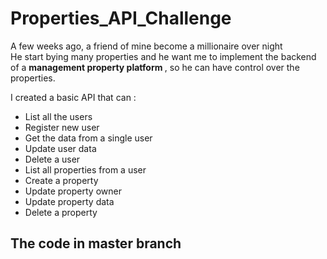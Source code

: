 # Properties_API_Challenge
<p> 
A few weeks ago, a friend of mine become a millionaire over night <br/>
He start bying many properties and he want me to implement the backend of a <b> management property platform </b>, so he can have control over the properties.
</p>
<p>
I created a basic API that can :<br/>
<ul>
  <li> List all the users </li>
  <li> Register new user </li>
  <li> Get the data from a single user </li>
  <li> Update user data </li>
  <li> Delete a user </li>
  <li> List all properties from a user </li>
  <li> Create a property </li>
  <li> Update property owner </li>
  <li> Update property data </li>
  <li> Delete a property </li>
</ul>
<p>
  <h2>The code in master branch</h2>
</p>

